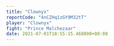 ```yaml
---
title: "Clownyx"
reportCode: "4nCZHq1zGY9M32tT"
player: "Clownyx"
fight: "Prince Malchezaar"
date: 2021-07-01T18:55:15.468000+00:00
---
```

